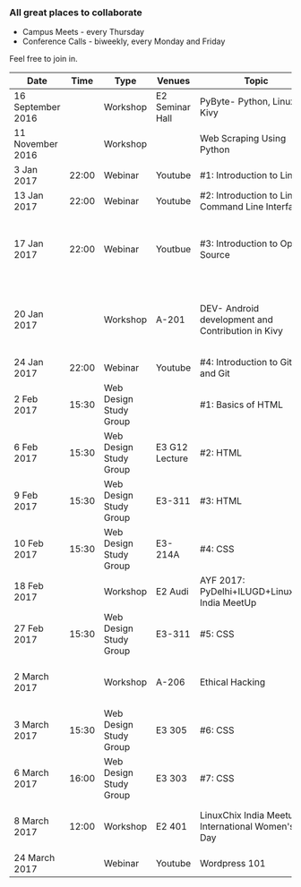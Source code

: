 ### All great places to collaborate
- Campus Meets - every Thursday
- Conference Calls - biweekly, every Monday and Friday

Feel free to join in. 

**Date**|**Time**|**Type**|**Venues**|**Topic**|**Speaker**
-----|-----|-----|-----|-----|-----
16 September 2016| |Workshop|E2 Seminar Hall|PyByte- Python, Linux, Kivy| Various
11 November 2016| |Workshop| |Web Scraping Using Python|Anuvrat Parashar
3 Jan 2017|22:00|Webinar|Youtube|#1:  Introduction to Linux|Anuvrat Parashar
13 Jan 2017|22:00|Webinar|Youtube|#2: Introduction to Linux Command Line Interface|Rohit Goyal
17 Jan 2017|22:00|Webinar|Youtbue|#3: Introduction to Open Source|Sanyam Khurana, Amit Kumar, Garvit Garg
20 Jan 2017| |Workshop|A-201|DEV- Android development and Contribution in Kivy|Akkshay Arora, Shivani Bhardwaj, Sahil Joseph
24 Jan 2017|22:00|Webinar|Youtube|#4: Introduction to Github and Git| 
2 Feb 2017|15:30|Web Design Study Group| |#1: Basics of HTML|Ayush Agarwal, Ajay Tripathi
6 Feb 2017|15:30|Web Design Study Group|E3 G12 Lecture|#2: HTML|Ayush Agarwal
9 Feb 2017|15:30|Web Design Study Group|E3-311|#3: HTML|Ayush Agarwal
10 Feb 2017|15:30|Web Design Study Group|E3-214A|#4: CSS|Ayush Agarwal
18 Feb 2017| |Workshop|E2 Audi|AYF 2017: PyDelhi+ILUGD+LinuxChix India MeetUp| 
27 Feb 2017|15:30|Web Design Study Group|E3-311|#5: CSS|Ayush Agarwal, Ajay Tripathi
2 March 2017| |Workshop|A-206|Ethical Hacking|Udit Gupta, Nakul Pammar
3 March 2017|15:30|Web Design Study Group|E3 305|#6: CSS|Ayush Agarwal
6 March 2017|16:00|Web Design Study Group|E3 303|#7: CSS|Ayush Agarwal
8 March 2017|12:00|Workshop|E2 401|LinuxChix India Meetup- International Women's Day|Shivani Bhardwaj, Shyam Saini
24 March 2017| |Webinar|Youtube|Wordpress 101|Samriddha Prajapati
